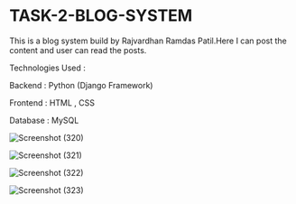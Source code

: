# TASK-2-BLOG-SYSTEM

This is a blog system build by Rajvardhan Ramdas Patil.Here I can post the content and user can read the posts.

Technologies Used :

Backend :  Python (Django Framework)

Frontend : HTML , CSS
           
Database : MySQL


![Screenshot (320)](https://user-images.githubusercontent.com/91689114/150833816-95be0d26-f733-4a08-96b6-2e6cf4fe9539.png)


![Screenshot (321)](https://user-images.githubusercontent.com/91689114/150833884-b71a9255-d844-4aff-84e4-a937dbe8a517.png)


![Screenshot (322)](https://user-images.githubusercontent.com/91689114/150833918-c9734075-407b-4a38-8962-4c48e330a722.png)


![Screenshot (323)](https://user-images.githubusercontent.com/91689114/150834099-b85b4abb-ea42-4d7e-acc3-c2a6596767f4.png)

